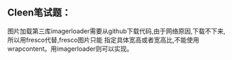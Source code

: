 ## Cleen笔试题：
图片加载第三库imagerloader需要从github下载代码,由于网络原因,下载不下来,所以用fresco代替,fresco图片只能
指定具体宽高或者宽高比,不能使用wrapcontent。用imagerloader则可以实现。